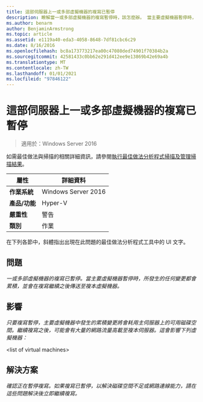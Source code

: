 ```yaml
---
title: 這部伺服器上一或多部虛擬機器的複寫已暫停
description: 瞭解當一或多部虛擬機器的複寫暫停時，該怎麼辦。 當主要虛擬機器暫停時，所發生的任何變更都會累積，並會在複寫繼續之後傳送至複本虛擬機器。
ms.author: benarm
author: BenjaminArmstrong
ms.topic: article
ms.assetid: e1119a40-eda3-4058-8648-7df81cbc6c29
ms.date: 8/16/2016
ms.openlocfilehash: bc8a173773217ea00c47080ded74901f70384b2a
ms.sourcegitcommit: 42581433c0bb62e291d412ee9e13869b42e69a4b
ms.translationtype: MT
ms.contentlocale: zh-TW
ms.lasthandoff: 01/01/2021
ms.locfileid: "97846122"
---
```

# <a name="replication-is-paused-for-one-or-more-virtual-machines-on-this-server"></a>這部伺服器上一或多部虛擬機器的複寫已暫停

>適用於：Windows Server 2016

如需最佳做法與掃描的相關詳細資訊，請參閱[執行最佳做法分析程式掃描及管理掃描結果](https://go.microsoft.com/fwlink/p/?LinkID=223177)。

|屬性|詳細資料|
|-|-|
|**作業系統**|Windows Server 2016|
|**產品/功能**|Hyper-V|
|**嚴重性**|警告|
|**類別**|作業|

在下列各節中，斜體指出出現在此問題的最佳做法分析程式工具中的 UI 文字。

## <a name="issue"></a>問題
*一或多部虛擬機器的複寫已暫停。當主要虛擬機器暫停時，所發生的任何變更都會累積，並會在複寫繼續之後傳送至複本虛擬機器。*

## <a name="impact"></a>影響
*只要複寫暫停，主要虛擬機器中發生的累積變更將會耗用主伺服器上的可用磁碟空間。繼續複寫之後，可能會有大量的網路流量高載至複本伺服器。這會影響下列虛擬機器：*

\<list of virtual machines>

## <a name="resolution"></a>解決方案
*確認正在暫停複寫。如果複寫已暫停，以解決磁碟空間不足或網路連線能力，請在這些問題解決後立即繼續複寫。*



